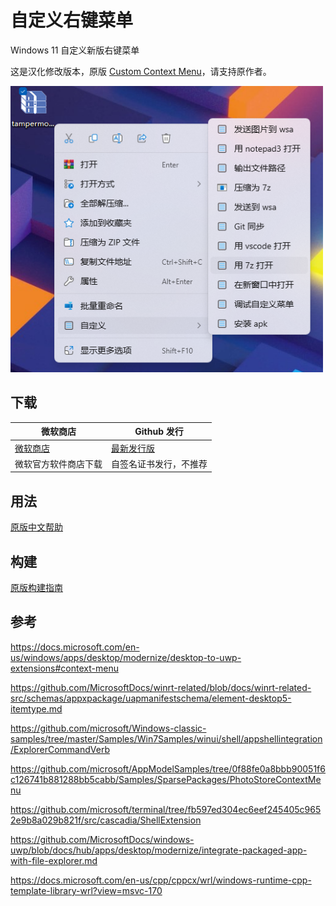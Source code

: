 # 自定义右键菜单

Windows 11 自定义新版右键菜单

这是汉化修改版本，原版 [Custom Context Menu](https://github.com/ikas-mc/ContextMenuForWindows11)，请支持原作者。

<img src="https://raw.githubusercontent.com/ZetaSp/ContextMenuForWindows11/main/screenshots/menu.png" width=500 >


##  下载

微软商店|Github 发行
------------ | -------------
<a href="https://www.microsoft.com/store/apps/9N3R1B2TP3DB">微软商店</a>|<a href="https://github.com/ZetaSp/ContextMenuForWindows11/releases">最新发行版</a>
微软官方软件商店下载|自签名证书发行，不推荐





##  用法
[原版中文帮助](https://github.com/ikas-mc/ContextMenuForWindows11/wiki/帮助)

##  构建   
[原版构建指南](https://github.com/ikas-mc/ContextMenuForWindows11/blob/main/build.md)


##  参考

https://docs.microsoft.com/en-us/windows/apps/desktop/modernize/desktop-to-uwp-extensions#context-menu

https://github.com/MicrosoftDocs/winrt-related/blob/docs/winrt-related-src/schemas/appxpackage/uapmanifestschema/element-desktop5-itemtype.md

https://github.com/microsoft/Windows-classic-samples/tree/master/Samples/Win7Samples/winui/shell/appshellintegration/ExplorerCommandVerb

https://github.com/microsoft/AppModelSamples/tree/0f88fe0a8bbb90051f6c126741b881288bb5cabb/Samples/SparsePackages/PhotoStoreContextMenu

https://github.com/microsoft/terminal/tree/fb597ed304ec6eef245405c9652e9b8a029b821f/src/cascadia/ShellExtension

https://github.com/MicrosoftDocs/windows-uwp/blob/docs/hub/apps/desktop/modernize/integrate-packaged-app-with-file-explorer.md

https://docs.microsoft.com/en-us/cpp/cppcx/wrl/windows-runtime-cpp-template-library-wrl?view=msvc-170

